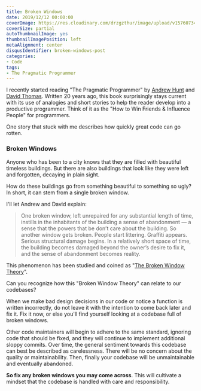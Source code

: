 ```yaml
---
title: Broken Windows
date: 2019/12/12 00:00:00
coverImage: https://res.cloudinary.com/drzgzthur/image/upload/v1576073474/Blog/broken-window.png
coverSize: partial
autoThumbnailImage: yes
thumbnailImagePosition: left
metaAlignment: center
disqusIdentifier: broken-windows-post
categories:
- Code
tags:
- The Pragmatic Programmer
---
```


I recently started reading "The Pragmatic Programmer" by [Andrew Hunt](https://twitter.com/PragmaticAndy) and [David Thomas](https://twitter.com/pragdave). Written 20 years ago, this book surprisingly stays current with its use of analogies and short stories to help the reader develop into a productive programmer. Think of it as the "How to Win Friends & Influence People" for programmers.

One story that stuck with me describes how quickly great code can go rotten.

### Broken Windows

Anyone who has been to a city knows that they are filled with beautiful timeless buildings. But there are also buildings that look like they were left and forgotten, decaying in plain sight.

How do these buildings go from something beautiful to something so ugly? In short, it can stem from a single broken window.

I'll let Andrew and David explain:

> One broken window, left unrepaired for any substantial length of time, instills in the inhabitants of the building a sense of abandonment — a sense that the powers that be don’t care about the building. So another window gets broken. People start littering. Graffiti appears. Serious structural damage begins. In a relatively short space of time, the building becomes damaged beyond the owner’s desire to fix it, and the sense of abandonment becomes reality.

This phenomenon has been studied and coined as "[The Broken Window Theory](https://en.wikipedia.org/wiki/Broken_windows_theory)".

Can you recognize how this "Broken Window Theory" can relate to our codebases?

When we make bad design decisions in our code or notice a function is written incorrectly, do not leave it with the intention to come back later and fix it. Fix it now, or else you'll find yourself looking at a codebase full of broken windows.

Other code maintainers will begin to adhere to the same standard, ignoring code that should be fixed, and they will continue to implement additional sloppy commits. Over time, the general sentiment towards this codebase can best be described as carelessness. There will be no concern about the quality or maintainability. Then, finally your codebase will be unmaintainable and eventually abandoned.

**So fix any broken windows you may come across**. This will cultivate a mindset that the codebase is handled with care and responsibility.
